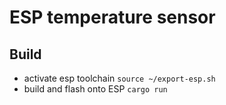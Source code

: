 # ESP temperature sensor

## Build

- activate esp toolchain `source ~/export-esp.sh`
- build and flash onto ESP `cargo run`
